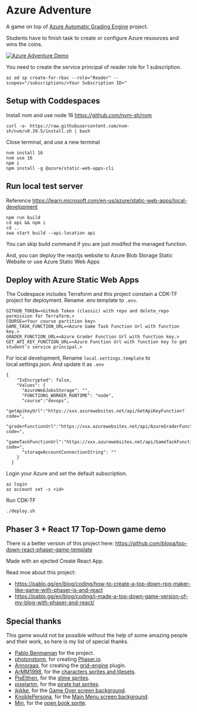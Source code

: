 # Azure Adventure
A game on top of [Azure Automatic Grading Engine](https://techcommunity.microsoft.com/t5/educator-developer-blog/microsoft-azure-automatic-grading-engine-oct-2021-update/ba-p/2849141) project.

Students have to finish task to create or configure Azure resources and wins the coins.

[![Azure Adventure Demo](http://img.youtube.com/vi/nfor8kO01_4/0.jpg)](http://www.youtube.com/watch?v=nfor8kO01_4 "Azure Adventure Demo")


You need to create the service principal of reader role for 1 subscription.
```
az ad sp create-for-rbac --role="Reader" --scopes="/subscriptions/<Your Subscription ID>"
```


## Setup with Coddespaces
Install nvm and use node 16 https://github.com/nvm-sh/nvm
```
curl -o- https://raw.githubusercontent.com/nvm-sh/nvm/v0.39.5/install.sh | bash
```
Close terminal, and use a new terminal 
```
nvm install 16
nvm use 16
npm i 
npm install -g @azure/static-web-apps-cli
```


## Run local test server
Reference https://learn.microsoft.com/en-us/azure/static-web-apps/local-development
```
npm run build
cd api && npm i
cd ..
swa start build --api-location api
```
You can skip build command if you are just modifed the managed function.


And, you can deploy the reactjs website to Azure Blob Storage Static Website or use Azure Static Web Apps

## Deploy with Azure Static Web Apps

The Codespace includes Terraform and this project constain a CDK-TF project for deployment.
Rename .env.template to ```.env```.
```
GITHUB_TOKEN=<GitHub Token (classic) with repo and delete_repo permission for Terraform.>
COURSE=<Your course partition key>
GAME_TASK_FUNCTION_URL=<Azure Game Task Function Url with function key.>
GRADER_FUNCTION_URL=<Azure Grader Function Url with function key.>
GET_API_KEY_FUNCTION_URL=<Azure Function Url with function key to get student's service principal.>
```
For local development, Rename ```local.settings.template``` to local.settings.json.
And update it as ```.env```
```
{
    "IsEncrypted": false,
    "Values": {
      "AzureWebJobsStorage": "",
      "FUNCTIONS_WORKER_RUNTIME": "node",
      "course":"devops",
      "getApikeyUrl":"https://xxx.azurewebsites.net/api/GetApiKeyFunction?code=",
      "graderFunctionUrl":"https://xxx.azurewebsites.net/api/AzureGraderFunction?code=",
      "gameTaskFunctionUrl":"https://xxx.azurewebsites.net/api/GameTaskFunction?code=",
      "storageAccountConnectionString": ""
    }
  }
```

Login your Azure and set the default subscription.
```
az login
az account set -s <id>
```
Run CDK-TF
```
./deploy.sh
```


## Phaser 3 + React 17 Top-Down game demo

There is a better version of this project here: https://github.com/blopa/top-down-react-phaser-game-template

Made with an ejected Create React App.

Read moe about this project:
- https://pablo.gg/en/blog/coding/how-to-create-a-top-down-rpg-maker-like-game-with-phaser-js-and-react
- https://pablo.gg/en/blog/coding/i-made-a-top-down-game-version-of-my-blog-with-phaser-and-react/

## Special thanks
This game would not be possible without the help of some amazing people and their work, so here is my list of special thanks.
- [Pablo Benmaman](https://pablo.gg/en/blog/coding/how-to-create-a-top-down-rpg-maker-like-game-with-phaser-js-and-react/) for the project.
- [photonstorm](https://github.com/photonstorm), for creating [Phaser.io](https://github.com/photonstorm/phaser).
- [Annoraaq](https://github.com/Annoraaq), for creating the [grid-engine](https://github.com/Annoraaq/grid-engine) plugin.
- [ArMM1998](https://itch.io/profile/armm1998), for the [characters sprites and tilesets](https://opengameart.org/content/zelda-like-tilesets-and-sprites).
- [PixElthen](https://elthen.itch.io/), for the [slime sprites](https://opengameart.org/content/pixel-art-mini-slime-sprites).
- [pixelartm](https://itch.io/profile/pixelartm), for the [pirate hat sprites](https://opengameart.org/content/pirate-1).
- [jkjkke](https://opengameart.org/users/jkjkke), for the [Game Over screen background](https://opengameart.org/content/background-6).
- [KnoblePersona](https://opengameart.org/users/knoblepersona), for the [Main Menu screen background](https://opengameart.org/content/ocean-background).
- [Min](https://opengameart.org/users/min), for the [open book sprite](https://opengameart.org/content/open-book-0).
